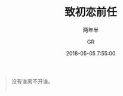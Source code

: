 ﻿---
layout:     post
title:      "致初恋前任"
subtitle:   "两年半"
date:       2018-05-05 7:55:00
author:     "GR"
header-img: "img/post-bg-markdown.jpg"
tags:
    - 恋爱
    - 失恋
    - Lover
---

> 没有谁离不开谁。<br><br>
> 

